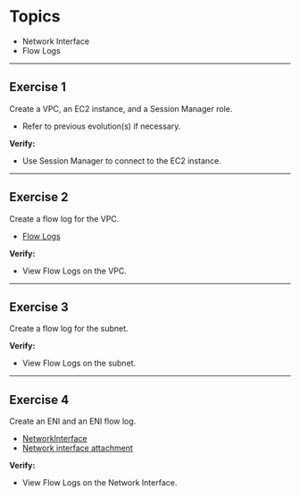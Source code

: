 # Topics
- Network Interface
- Flow Logs

---

## Exercise 1
Create a VPC, an EC2 instance, and a Session Manager role.
- Refer to previous evolution(s) if necessary.

**Verify:**
- Use Session Manager to connect to the EC2 instance.

---

## Exercise 2
Create a flow log for the VPC.
- [Flow Logs](https://docs.aws.amazon.com/vpc/latest/userguide/flow-logs.html)

**Verify:**
- View Flow Logs on the VPC.

---

## Exercise 3
Create a flow log for the subnet.

**Verify:**
- View Flow Logs on the subnet.

---

## Exercise 4
Create an ENI and an ENI flow log.
- [NetworkInterface](https://docs.aws.amazon.com/AWSCloudFormation/latest/UserGuide/aws-resource-ec2-network-interface.html)
- [Network interface attachment](https://docs.aws.amazon.com/AWSCloudFormation/latest/UserGuide/aws-resource-ec2-network-interface-attachment.html)

**Verify:**
- View Flow Logs on the Network Interface.